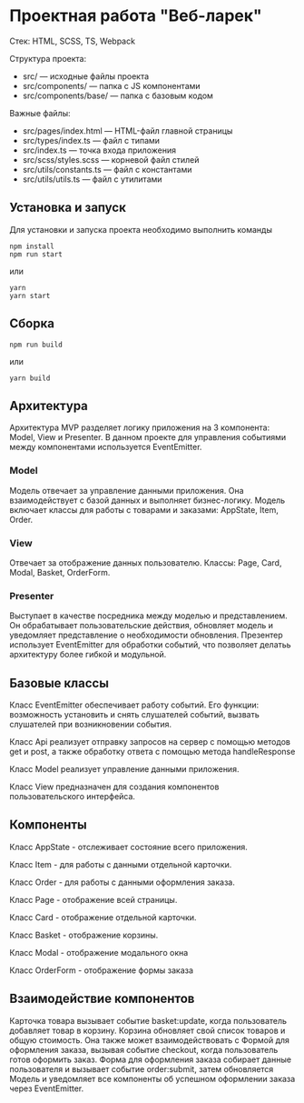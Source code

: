 # Проектная работа "Веб-ларек"

Стек: HTML, SCSS, TS, Webpack

Структура проекта:
- src/ — исходные файлы проекта
- src/components/ — папка с JS компонентами
- src/components/base/ — папка с базовым кодом

Важные файлы:
- src/pages/index.html — HTML-файл главной страницы
- src/types/index.ts — файл с типами
- src/index.ts — точка входа приложения
- src/scss/styles.scss — корневой файл стилей
- src/utils/constants.ts — файл с константами
- src/utils/utils.ts — файл с утилитами

## Установка и запуск
Для установки и запуска проекта необходимо выполнить команды

```
npm install
npm run start
```

или

```
yarn
yarn start
```
## Сборка

```
npm run build
```

или

```
yarn build
```
## Архитектура
Архитектура MVP разделяет логику приложения на 3 компонента: Model, View и Presenter. В данном проекте для управления событиями между компонентами используется EventEmitter.

### Model
Модель отвечает за управление данными приложения. Она взаимодействует с базой данных и выполняет бизнес-логику. Модель включает классы для работы с товарами и заказами: AppState, Item, Order.

### View
Отвечает за отображение данных пользователю. Классы: Page, Card, Modal, Basket, OrderForm.

### Presenter
Выступает в качестве посредника между моделью и представлением. Он обрабатывает пользовательские действия, обновляет модель и уведомляет представление о необходимости обновления. Презентер использует EventEmitter для обработки событий, что позволяет делатьь архитектуру более гибкой и модульной.

## Базовые классы

Класс EventEmitter обеспечивает работу событий. Его функции: возможность установить и снять слушателей событий, вызвать слушателей при возникновении события.

Класс Api реализует отправку запросов на сервер с помощью методов get и post, а также обработку ответа с помощью метода handleResponse

Класс Model реализует управление данными приложения.

Класс View предназначен для создания компонентов пользовательского интерфейса.

## Компоненты

Класс AppState - отслеживает состояние всего приложения.

Класс Item - для работы с данными отдельной карточки.

Класс Order - для работы с данными оформления заказа.

Класс Page - отображение всей страницы.

Класс Card - отображение отдельной карточки.

Класс Basket - отображение корзины.

Класс Modal - отображение модального окна

Класс OrderForm - отображение формы заказа

## Взаимодействие компонентов

Карточка товара вызывает событие basket:update, когда пользователь добавляет товар в корзину. Корзина обновляет свой список товаров и общую стоимость. Она также может взаимодействовать с Формой для оформления заказа, вызывая событие checkout, когда пользователь готов оформить заказ. Форма для оформления заказа собирает данные пользователя и вызывает событие order:submit, затем обновляется Модель и уведомляет все компоненты об успешном оформлении заказа через EventEmitter.

